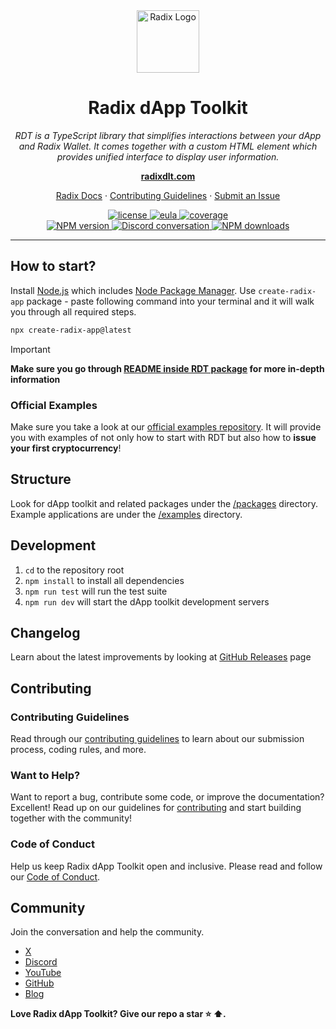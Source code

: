 <div align="center">
  <img src="docs/radix-logo.png" alt="Radix Logo" width="100">

  # Radix dApp Toolkit

  <em> RDT is a TypeScript library that simplifies interactions between your dApp and Radix Wallet. It comes together with a custom HTML element which provides unified interface to display user information.</em>

  <a href="https://radixdlt.com/"><strong>radixdlt.com</strong></a>

</div>
<p align="center">
  <a href="https://docs.radixdlt.com/docs">Radix Docs</a>
  ·
  <a href="CONTRIBUTION.md">Contributing Guidelines</a>
  ·
  <a href="https://github.com/radixdlt/radix-dapp-toolkit/issues">Submit an Issue</a>
</p>

<p align="center">
  <a href="LICENSE">
    <img src="https://img.shields.io/badge/License-Apache_2.0-blue.svg" alt="license" />
  </a>
  <a href="RADIX-SOFTWARE-EULA">
    <img src="https://img.shields.io/badge/EULA-red" alt="eula" />
  </a>
  <a href="https://sonarcloud.io/project/overview?id=radix-dapp-toolkit">
    <img src="https://img.shields.io/sonar/coverage/radix-dapp-toolkit?server=https%3A%2F%2Fsonarcloud.io" alt="coverage" />
  </a>
  <br/>
  <a href="https://www.npmjs.com/@radixdlt/radix-dapp-toolkit">
    <img src="https://img.shields.io/npm/v/@radixdlt/radix-dapp-toolkit.svg?logo=npm&logoColor=fff&label=NPM+package&color=limegreen" alt="NPM version" />
  </a>
  <a href="https://go.radixdlt.com/Discord">
    <img src="https://img.shields.io/discord/417762285172555786.svg?logo=discord&logoColor=fff&label=Discord&color=7389d8" alt="Discord conversation" />
  </a>
  <a href="https://www.npmjs.com/@radixdlt/radix-dapp-toolkit">
    <img src="https://img.shields.io/npm/dm/@radixdlt/radix-dapp-toolkit" alt="NPM downloads" />
  </a>
</p>

<hr>

## How to start?

Install [Node.js] which includes [Node Package Manager][npm]. Use `create-radix-app` package - paste following command into your terminal and it will walk you through all required steps.

```bash
npx create-radix-app@latest
```

> [!IMPORTANT]
> **Make sure you go through [README inside RDT package](packages/dapp-toolkit/README.md) for more in-depth information**

### Official Examples

Make sure you take a look at our [official examples repository](https://github.com/radixdlt/official-examples/tree/main/getting-started). It will provide you with examples of not only how to start with RDT but also how to **issue your first cryptocurrency**!

## Structure

Look for dApp toolkit and related packages under the [/packages](/packages/) directory. Example applications are under the [/examples](/examples/) directory.

## Development

1. `cd` to the repository root
2. `npm install` to install all dependencies
3. `npm run test` will run the test suite
4. `npm run dev` will start the dApp toolkit development servers

## Changelog

Learn about the latest improvements by looking at [GitHub Releases](https://github.com/radixdlt/radix-dapp-toolkit/releases) page

## Contributing

### Contributing Guidelines

Read through our [contributing guidelines](CONTRIBUTION.md) to learn about our submission process, coding rules, and more.

### Want to Help?

Want to report a bug, contribute some code, or improve the documentation? Excellent! Read up on our guidelines for [contributing](CONTRIBUTION.md) and start building together with the community!

### Code of Conduct

Help us keep Radix dApp Toolkit open and inclusive. Please read and follow our [Code of Conduct](CODE_OF_CONDUCT.md).

## Community

Join the conversation and help the community.

- [X][X]
- [Discord][discord]
- [YouTube][youtube]
- [GitHub](https://github.com/radixdlt)
- [Blog](https://www.radixdlt.com/blog)

**Love Radix dApp Toolkit? Give our repo a star :star: :arrow_up:.**

[node.js]: https://nodejs.org/
[npm]: https://www.npmjs.com/get-npm
[X]: https://x.com/RadixDLT
[discord]: http://discord.gg/radixdlt
[youtube]: https://www.youtube.com/c/radixdlt
